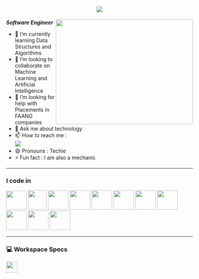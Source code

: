 <h1 align="center">
    <img src="https://readme-typing-svg.herokuapp.com/?font=Righteous&size=35&center=true&vCenter=true&width=500&height=70&duration=4000&lines=Hi+There!+👋;+I'm+ABISHEK+VINO;" />
</h1>

 <b>*Software Engineer* </b>
<img align="right" width="370" height="283" src="https://i.pinimg.com/originals/47/f0/34/47f0342cec72b800463bf003eac1257e.gif">                                                
- 🌱 I’m currently learning Data Structures and Algorithms
- 👯 I’m looking to collaborate on Machine Learning and Artificial Intelligence
- 🤔 I’m looking for help with Placements in FAANG companies
- 💬 Ask me about technology
- 📫 How to reach me :
<br/> [<img src="https://img.shields.io/badge/LinkedIn-0077B5?style=for-the-badge&logo=linkedin&logoColor=white" />](https://www.linkedin.com/in/abishek-vino)
- 😄 Pronouns : Techie
- ⚡ Fun fact : I am also a mechanic
  
-------------------------

### I code in
<img height="51" width="55" src="https://img.icons8.com/color/48/000000/python.png" /> <img height="52" width="50" src="https://img.icons8.com/color/48/000000/c-programming.png" />  <img height="52" width="55" src="https://img.icons8.com/color/48/000000/c-plus-plus-logo.png" /> <img height="52" width="55" src="https://img.icons8.com/color/48/000000/java-coffee-cup-logo.png" /> <img height="52" width="55" src="https://img.icons8.com/color/48/000000/html-5.png" />  <img height="52" width="55" src="https://img.icons8.com/color/48/000000/css3.png" />  <img height="52" width="55" src="https://img.icons8.com/color/48/000000/javascript.png"/>  <img height="52" width="55" src="https://img.icons8.com/color/48/000000/react-native.png"/>  <img height="52" width="55" src="https://img.icons8.com/color/48/000000/mysql-logo.png"/>  <img height="52" width="55" src="https://img.icons8.com/color/48/000000/mongodb.png"/>  <img height="52" width="55" src="https://img.icons8.com/color/48/000000/nodejs.png"/> 

---
### 💻 Workspace Specs
<img height="30" src="https://img.shields.io/badge/AMD-A4 4350B-ED1C24?style=for-the-badge&logo=amd&logoColor=red"/> 

